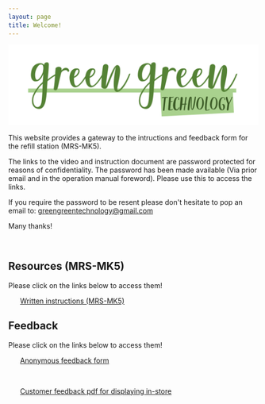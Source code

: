 ```yaml
---
layout: page
title: Welcome!
---
```


[![logoPicture](images/green_green_technology_logo_v1.png)]()


This website provides a gateway to the intructions and feedback form for the refill station (MRS-MK5).

The links to the video and instruction document are password protected for reasons of confidentiality. The password has been made available (Via prior email and in the operation manual foreword). Please use this to access the links.

If you require the password to be resent please don't hesitate to pop an email to: [greengreentechnology@gmail.com](mailtto:greengreentechnology@gmail.com)

Many thanks!

<!--Comment: Paragrpah spacing-->

<br>

<div id="resourcesPanel" class="container p-3 my-3 bg-primary">
<h2>Resources (MRS-MK5)</h2> 
  <p>Please click on the links below to access them!</p>
<ul class="list-group">
  <a href="https://jstrieb.github.io/link-lock/#eyJ2IjoiMC4wLjEiLCJlIjoiSmt4a0tSZ3llMW5IWFZhU2VqWlFENEdTSXBiU2E4bUZTdnlHdTdXMTMyWVhIN0ZQUlNwaFJPTW9Nd3RPbHlzTmxibHZ3ak1SeUJFNzVudlVrcDdmcC9tbDZqMEpRMDBhc0REYXQxYnkydWFkQWNLR2F2UVk0YVFwSVJHNUxoVnBkcU09IiwiaCI6IlBhc3N3b3JkIGlzIHByb3ZpZGVkIHZpYSBlbWFpbCBvciBpbiB0aGUgb3BlcmF0aW9uIG1hbnVhbCBmb3IgdGhlIHJlZmlsbCBzdGF0aW9uIiwiaSI6Im01Z3NtbE5UQ0hWM0pIRGQifQ==" target="_blank" class="list-group-item list-group-item-action">Written instructions (MRS-MK5)</a>
</ul>
</div>


<div id="resourcesPanel" class="container p-3 my-3 bg-primary">
<h2>Feedback</h2> 
  <p>Please click on the links below to access them!</p>
<ul class="list-group">
  <a href="https://forms.gle/fnGcoFX5Y7wbEVjX7" target="_blank" class="list-group-item list-group-item-action">Anonymous feedback form</a>
</ul>
<br>
<ul class="list-group">
  <a href="https://drive.google.com/file/d/1qc2qaKzh6jL6UVYJPsMmPIHy8mYnLFU-/view?usp=sharing" target="_blank" class="list-group-item list-group-item-action">Customer feedback pdf for displaying in-store</a>
</ul>
</div>


<!--Comment: Paragrpah spacing-->
<br>
<br>
